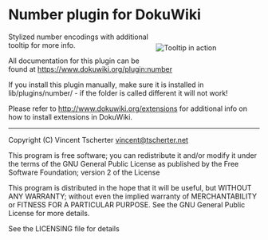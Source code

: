 # Number plugin for DokuWiki

<p style="padding: 1ex; float: right; width: 200px">
  <img src="https://github.com/tscherter/number/blob/main/image.png?raw=true" alt="Tooltip in action">
</p>

Stylized number encodings with additional tooltip for more info.

All documentation for this plugin can be found at
https://www.dokuwiki.org/plugin:number

If you install this plugin manually, make sure it is installed in
lib/plugins/number/ - if the folder is called different it
will not work!

Please refer to http://www.dokuwiki.org/extensions for additional info
on how to install extensions in DokuWiki.

----
Copyright (C) Vincent Tscherter <vincent@tscherter.net>

This program is free software; you can redistribute it and/or modify
it under the terms of the GNU General Public License as published by
the Free Software Foundation; version 2 of the License

This program is distributed in the hope that it will be useful,
but WITHOUT ANY WARRANTY; without even the implied warranty of
MERCHANTABILITY or FITNESS FOR A PARTICULAR PURPOSE.  See the
GNU General Public License for more details.

See the LICENSING file for details
